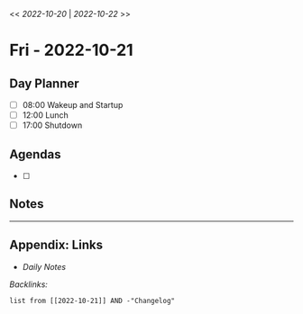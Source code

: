 \<\< *2022-10-20* | *2022-10-22* >>

# Fri - 2022-10-21

## Day Planner

* [ ] 08:00 Wakeup and Startup
* [ ] 12:00 Lunch
* [ ] 17:00 Shutdown

## Agendas

* [ ] 

## Notes

---

## Appendix: Links

* *Daily Notes*

*Backlinks:*

````dataview
list from [[2022-10-21]] AND -"Changelog"
````
